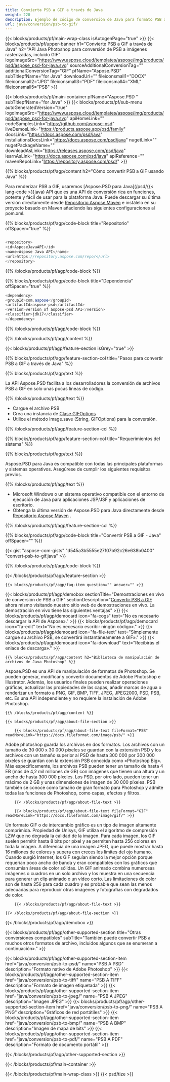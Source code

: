 ```yaml
---
title: Convierta PSB a GIF a través de Java
weight: 220
description: Ejemplo de código de conversión de Java para formato PSB a archivo GIF. Utilice este código de ejemplo para convertir PSB a GIF en cualquier aplicación web o de escritorio basada en Java.
url: java/conversion/psb-to-gif/
---
```


{{< blocks/products/pf/main-wrap-class isAutogenPage="true" >}}
{{< blocks/products/pf/upper-banner h1="Convierte PSB a GIF a través de Java" h2="API Java Photoshop para conversión de PSB a imágenes rasterizadas, incluido GIF" logoImageSrc="https://www.aspose.cloud/templates/aspose/img/products/psd/aspose_psd-for-java.svg" sourceAdditionalConversionTag="" additionalConversionTag="GIF" pfName="Aspose.PSD" subTitlepfName="for Java" downloadUrl="" fileiconsmall1="DOCX" fileiconsmall2="JPG" fileiconsmall3="PDF" fileiconsmall4="XML" fileiconsmall5="PSB" >}}

{{< blocks/products/pf/main-container pfName="Aspose.PSD " subTitlepfName="for Java" >}}
{{< blocks/products/pf/sub-menu autoGeneratedVersion="true" logoImageSrc="https://www.aspose.cloud/templates/aspose/img/products/psd/aspose_psd-for-java.svg" apiHomeLink="" codeSamplesLink="https://github.com/aspose-psd" liveDemosLink="https://products.aspose.app/psd/family" docsLink="https://docs.aspose.com/psd/java" installationsDocsLink="https://docs.aspose.com/psd/java" nugetLink="" nugetPackageName="" downloadAsLink="https://releases.aspose.com/psd/java" learnAsLink="https://docs.aspose.com/psd/java" apiReference="" mavenRepoLink="https://repository.aspose.com/psd/" >}}

{{% blocks/products/pf/agp/content h2="Cómo convertir PSB a GIF usando Java" %}}

 Para renderizar PSB a GIF, usaremos
 [Aspose.PSD para Java](/psd/{{< lang-code >}}java) 
 API que es una API de conversión rica en funciones, potente y fácil de usar para la plataforma Java. Puede descargar su última versión directamente desde
 [Repositorio Aspose Maven](https://repository.aspose.com/psd/) 
 e instálelo en su proyecto basado en Maven añadiendo las siguientes configuraciones al pom.xml.

{{% blocks/products/pf/agp/code-block title="Repositorio" offSpacer="true" %}}

```cs

<repository>
<id>AsposeJavaAPI</id>
<name>Aspose Java API</name>
<url>https://repository.aspose.com/repo/</url>
</repository>

```

{{% /blocks/products/pf/agp/code-block %}}

{{% blocks/products/pf/agp/code-block title="Dependencia" offSpacer="true" %}}

```cs
<dependency>
<groupId>com.aspose</groupId>
<artifactId>aspose-psd</artifactId>
<version>version of aspose-psd API</version>
<classifier>jdk17</classifier>
</dependency>

```

{{% /blocks/products/pf/agp/code-block %}}

{{% /blocks/products/pf/agp/content %}}

{{< blocks/products/pf/agp/feature-section isGrey="true" >}}

{{% blocks/products/pf/agp/feature-section-col title="Pasos para convertir PSB a GIF a través de Java" %}}

{{% blocks/products/pf/agp/text %}}

 La API Aspose.PSD facilita a los desarrolladores la conversión de archivos PSB a GIF en solo unas pocas líneas de código.

{{% /blocks/products/pf/agp/text %}}

- Cargue el archivo PSB
- Crea una instancia de [Clase GIFOptions](https://apireference.aspose.com/psd/java/com.aspose.psd.imageoptions/GifOptions)
- Utilice el método Image.save (String, GIFOptions) para la conversión.

{{% /blocks/products/pf/agp/feature-section-col %}}

{{% blocks/products/pf/agp/feature-section-col title="Requerimientos del sistema" %}}

{{% blocks/products/pf/agp/text %}}

 Aspose.PSD para Java es compatible con todas las principales plataformas y sistemas operativos. Asegúrese de cumplir los siguientes requisitos previos.

{{% /blocks/products/pf/agp/text %}}

- Microsoft Windows o un sistema operativo compatible con el entorno de ejecución de Java para aplicaciones JSP/JSF y aplicaciones de escritorio.
- Obtenga la última versión de Aspose.PSD para Java directamente desde
 [Repositorio Aspose Maven](https://repository.aspose.com/psd/)  .

{{% /blocks/products/pf/agp/feature-section-col %}}

{{% blocks/products/pf/agp/code-block title="Convertir PSB a GIF - Java" offSpacer="" %}}

{{< gist "aspose-com-gists" "d545a3b5555e27f07b92c26e638b0400" "convert-psb-to-gif.java" >}}

{{% /blocks/products/pf/agp/code-block %}}

{{< /blocks/products/pf/agp/feature-section >}}

    {{< blocks/products/pf/agp/faq-item question="" answer="" >}}
 

<!-- aboutfile Starts -->

{{< blocks/products/pf/agp/demobox sectionTitle="Demostraciones en vivo de conversión de PSB a GIF" sectionDescription="[Convertir PSB a GIF](https://products.aspose.app/psd/conversion/psb-to-gif) ahora mismo visitando nuestro sitio web de demostraciones en vivo. La demostración en vivo tiene las siguientes ventajas" >}}
        {{< blocks/products/pf/agp/democard icon="fa-cogs" text="No es necesario descargar la API de Aspose»." >}}
        {{< blocks/products/pf/agp/democard icon="fa-edit" text="No es necesario escribir ningún código»." >}}
        {{< blocks/products/pf/agp/democard icon="fa-file-text" text="Simplemente cargue su archivo PSB, se convertirá instantáneamente a GIF»." >}}
        {{< blocks/products/pf/agp/democard icon="fa-download" text="Recibirás el enlace de descarga»." >}}

    {{% blocks/products/pf/agp/content h2="Biblioteca de manipulación de archivos de Java Photoshop" %}}

 Aspose.PSD es una API de manipulación de formatos de Photoshop. Se pueden generar, modificar y convertir documentos de Adobe Photoshop e Illustrator. Además, los usuarios finales pueden realizar operaciones gráficas, actualizar las propiedades de las capas, añadir marcas de agua o renderizar un formato a PNG, GIF, BMP, TIFF, JPEG, JPEG2000, PSD, PSB, etc. Es una API independiente y no requiere la instalación de Adobe Photoshop. 



    {{% /blocks/products/pf/agp/content %}}

    {{< blocks/products/pf/agp/about-file-section >}}

        {{< blocks/products/pf/agp/about-file-text fileFormat="PSB" readMoreLink="https://docs.fileformat.com/image/psb/" >}}

Adobe photoshop guarda los archivos en dos formatos. Los archivos con un tamaño de 30 000 x 30 000 píxeles se guardan con la extensión PSD y los archivos con un tamaño superior al PSD de hasta 300 000 por 300 000 píxeles se guardan con la extensión PSB conocida como «Photoshop Big». Más específicamente, los archivos PSB pueden tener un tamaño de hasta 4 EB (más de 4,2 mil millones de GB) con imágenes que tienen una altura y un ancho de hasta 300 000 píxeles. Los PSD, por otro lado, pueden tener un máximo de 2 GB y unas dimensiones de imagen de 30 000 píxeles. PSB también se conoce como tamaño de gran formato para Photoshop y admite todas las funciones de Photoshop, como capas, efectos y filtros.


        {{< /blocks/products/pf/agp/about-file-text >}}

        {{< blocks/products/pf/agp/about-file-text fileFormat="GIF" readMoreLink="https://docs.fileformat.com/image/gif/" >}}

Un formato GIF o de intercambio gráfico es un tipo de imagen altamente comprimida. Propiedad de Unisys, GIF utiliza el algoritmo de compresión LZW que no degrada la calidad de la imagen. Para cada imagen, los GIF suelen permitir hasta 8 bits por píxel y se permiten hasta 256 colores en toda la imagen. A diferencia de una imagen JPEG, que puede mostrar hasta 16 millones de colores y supera con creces los límites del ojo humano. Cuando surgió Internet, los GIF seguían siendo la mejor opción porque requerían poco ancho de banda y eran compatibles con los gráficos que consumían áreas de color sólidas. Un GIF animado combina numerosas imágenes o cuadros en un solo archivo y los muestra en una secuencia para generar un clip animado o un vídeo corto. Las limitaciones de color son de hasta 256 para cada cuadro y es probable que sean las menos adecuadas para reproducir otras imágenes y fotografías con degradados de color.


        {{< /blocks/products/pf/agp/about-file-text >}}

    {{< /blocks/products/pf/agp/about-file-section >}}

{{< /blocks/products/pf/agp/demobox >}}

<!-- aboutfile Ends -->

{{< blocks/products/pf/agp/other-supported-section title="Otras conversiones compatibles" subTitle="También puede convertir PSB a muchos otros formatos de archivo, incluidos algunos que se enumeran a continuación»." >}}

{{< blocks/products/pf/agp/other-supported-section-item href="java/conversion/psb-to-psd/" name="PSB A PSD" description="Formato nativo de Adobe Photoshop" >}}
{{< blocks/products/pf/agp/other-supported-section-item href="java/conversion/psb-to-tiff/" name="PSB A TIFF" description="Formato de imagen etiquetada" >}}
{{< blocks/products/pf/agp/other-supported-section-item href="java/conversion/psb-to-jpeg/" name="PSB A JPEG" description="Imagen JPEG" >}}
{{< blocks/products/pf/agp/other-supported-section-item href="java/conversion/psb-to-png/" name="PSB A PNG" description="Gráficos de red portátiles" >}}
{{< blocks/products/pf/agp/other-supported-section-item href="java/conversion/psb-to-bmp/" name="PSB A BMP" description="Imagen de mapa de bits" >}}
{{< blocks/products/pf/agp/other-supported-section-item href="java/conversion/psb-to-pdf/" name="PSB A PDF" description="Formato de documento portátil" >}}

{{< /blocks/products/pf/agp/other-supported-section >}}

{{< /blocks/products/pf/main-container >}}
    
{{< /blocks/products/pf/main-wrap-class >}}
{{< psd/tize >}}
